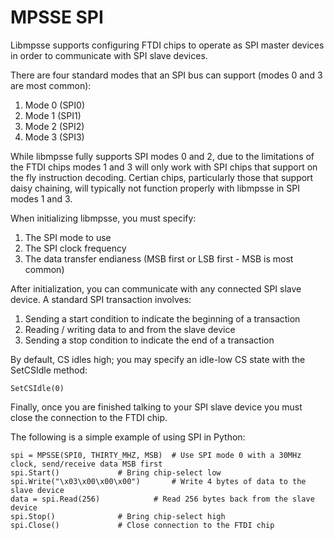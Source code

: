 MPSSE SPI
=========

Libmpsse supports configuring FTDI chips to operate as SPI master devices in order to communicate with SPI slave devices.

There are four standard modes that an SPI bus can support (modes 0 and 3 are most common):

1. Mode 0 (SPI0)
2. Mode 1 (SPI1)
3. Mode 2 (SPI2)
4. Mode 3 (SPI3)

While libmpsse fully supports SPI modes 0 and 2, due to the limitations of the FTDI chips modes 1 and 3 will only work with
SPI chips that support on the fly instruction decoding. Certian chips, particularly those that support daisy chaining, will
typically not function properly with libmpsse in SPI modes 1 and 3.

When initializing libmpsse, you must specify:

1. The SPI mode to use
2. The SPI clock frequency
3. The data transfer endianess (MSB first or LSB first - MSB is most common)

After initialization, you can communicate with any connected SPI slave device. A standard SPI transaction involves:

1. Sending a start condition to indicate the beginning of a transaction
2. Reading / writing data to and from the slave device
3. Sending a stop condition to indicate the end of a transaction

By default, CS idles high; you may specify an idle-low CS state with the SetCSIdle method:

	SetCSIdle(0)

Finally, once you are finished talking to your SPI slave device you must close the connection to the FTDI chip.

The following is a simple example of using SPI in Python:

	spi = MPSSE(SPI0, THIRTY_MHZ, MSB)	# Use SPI mode 0 with a 30MHz clock, send/receive data MSB first
	spi.Start()				# Bring chip-select low
	spi.Write("\x03\x00\x00\x00")		# Write 4 bytes of data to the slave device
	data = spi.Read(256)			# Read 256 bytes back from the slave device
	spi.Stop()				# Bring chip-select high
	spi.Close()				# Close connection to the FTDI chip

